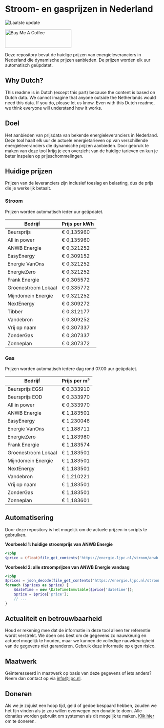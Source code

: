 # Stroom- en gasprijzen in Nederland

![Laatste update](https://img.shields.io/badge/laatste%20update-2025--07--10%2021%3A00%20CET-brightgreen)

<a href="https://www.buymeacoffee.com/Lars-" target="_blank"><img src="https://cdn.buymeacoffee.com/buttons/v2/default-orange.png" alt="Buy Me A Coffee" height="60" style="height: 60px !important;width: 217px !important;" ></a>

Deze repository bevat de huidige prijzen van energieleveranciers in Nederland die dynamische prijzen aanbieden. De prijzen worden elk uur automatisch geüpdatet.

## Why Dutch?

This readme is in Dutch (except this part) because the content is based on Dutch data. We cannot imagine that anyone outside the Netherlands would need this data. If you do, please let us know. Even with this Dutch readme, we think
everyone will understand how it works.

## Doel

Het aanbieden van prijsdata van bekende energieleveranciers in Nederland. Deze tool haalt elk uur de actuele energietarieven op van verschillende energieleveranciers die dynamische prijzen aanbieden. Door gebruik te maken van deze tool
krijg je een overzicht van de huidige tarieven en kun je beter inspelen op prijsschommelingen.

## Huidige prijzen

Prijzen van de leveranciers zijn inclusief toeslag en belasting, dus de prijs die je werkelijk betaalt.

### Stroom

Prijzen worden automatisch ieder uur geüpdatet.

 Bedrijf | Prijs per kWh 
---------|---------------
Beursprijs | € 0,135960
All in power | € 0,135960
ANWB Energie | € 0,321252
EasyEnergy | € 0,309152
Energie VanOns | € 0,321252
EnergieZero | € 0,321252
Frank Energie | € 0,305572
Groenestroom Lokaal | € 0,335772
Mijndomein Energie | € 0,321252
NextEnergy | € 0,309272
Tibber | € 0,312177
Vandebron | € 0,309252
Vrij op naam | € 0,307337
ZonderGas | € 0,307337
Zonneplan | € 0,307372


### Gas

Prijzen worden automatisch iedere dag rond 07.00 uur geüpdatet.

 Bedrijf | Prijs per m³ 
---------|--------------
Beursprijs EGSI | € 0,333910
Beursprijs EOD | € 0,333970
All in power | € 0,333970
ANWB Energie | € 1,183501
EasyEnergy | € 1,230046
Energie VanOns | € 1,188711
EnergieZero | € 1,183980
Frank Energie | € 1,183574
Groenestroom Lokaal | € 1,183501
Mijndomein Energie | € 1,183501
NextEnergy | € 1,183501
Vandebron | € 1,210221
Vrij op naam | € 1,183501
ZonderGas | € 1,183501
Zonneplan | € 1,183601


## Automatisering

Door deze repository is het mogelijk om de actuele prijzen in scripts te gebruiken.

**Voorbeeld 1: huidige stroomprijs van ANWB Energie**

```php
<?php
$price = (float)file_get_contents('https://energie.ljpc.nl/stroom/anwb-energie-nu.txt');

```

**Voorbeeld 2: alle stroomprijzen van ANWB Energie vandaag**

```php
<?php
$prices = json_decode(file_get_contents('https://energie.ljpc.nl/stroom/all-in-power-vandaag.json'),true);
foreach ($prices as $price) {
    $dateTime = new \DateTimeImmutable($price['datetime']);
    $price = $price['price'];
    // ...
}
```

## Actualiteit en betrouwbaarheid

Houd er rekening mee dat de informatie in deze tool alleen ter referentie wordt verstrekt. We doen ons best om de gegevens zo nauwkeurig en actueel mogelijk te houden, maar we kunnen de volledige nauwkeurigheid van de gegevens niet
garanderen. Gebruik deze informatie op eigen risico.

## Maatwerk

Geïnteresseerd in maatwerk op basis van deze gegevens of iets anders? Neem dan contact op
via [info@ljpc.nl](mailto:info@ljpc.nl?subject=Energie%20prijzen).

## Doneren

Als we je zojuist een hoop tijd, geld of gedoe bespaard hebben, zouden we het fijn vinden als je zou willen overwegen een
donatie te doen. Alle donaties worden gebruikt om systemen als dit mogelijk te
maken. [Klik hier](https://www.buymeacoffee.com/Lars-) om te doneren.
